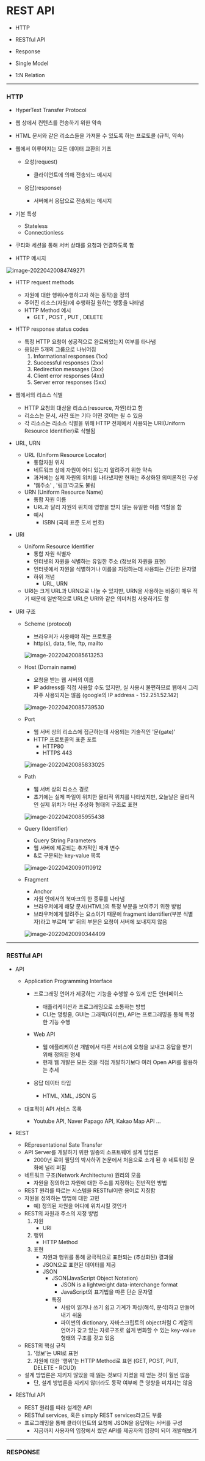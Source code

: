 # REST API

- HTTP

- RESTful API
- Response
- Single Model
- 1:N Relation

---

### HTTP

- HyperText Transfer Protocol

- 웹 상에서 컨텐츠를 전송하기 위한 약속

- HTML 문서와 같은 리소스들을 가져올 수 있도록 하는 프로토콜 (규칙, 약속)

- 웹에서 이루어지는 모든 데이터 교환의 기초

  - 요성(request)
    - 클라이언트에 의해 전송되느 메시지

  - 응답(response)
    - 서버에서 응답으로 전송되는 메시지

- 기본 특성

  - Stateless
  - Connectionless

- 쿠티와 세션을 통해 서버 상태를 요청과 연결하도록 함

- HTTP 메시지

![image-20220420084749271](220420_Django_RESTAPI.assets/image-20220420084749271.png)

- HTTP request methods

  - 자원에 대한 행위(수행하고자 하는 동작)을 정의
  - 주어진 리소스(자원)에 수행하길 원하는 행동을 나타냄
  - HTTP Method 예시
    - GET , POST , PUT , DELETE

- HTTP response status codes

  - 특정 HTTP 요청이 성공적으로 완료되었는지 여부를 타나냄
  - 응답은 5개의 그룹으로 나뉘어짐
    1. Informational responses (1xx)
    2. Successful responses (2xx)
    3. Redirection messages (3xx)
    4. Client error responses (4xx)
    5. Server error responses (5xx)

- 웹에서의 리소스 식별

  - HTTP 요청의 대상을 리소스(resource, 자원)라고 함
  - 리소스는 문서, 사진 또는 기타 어떤 것이는 될 수 있음
  - 각 리소스는 리소스 식별을 위해 HTTP 전체에서 사용되는 URI(Uniform Resource Identifier)로 식별됨

- URL, URN

  - URL (Uniform Resource Locator)
    - 통합자원 위치
    - 네트워크 상에 자원이 어디 있는지 알려주기 위한 약속
    - 과거에는 실제 자원의 위치를 나타냈지만 현재는 추상화된 의미론적인 구성
    - '웹주소' , '링크'라고도 불림
  - URN (Uniform Resource Name)
    - 통합 자원 이름
    - URL과 달리 자원의 위치에 영향을 받지 않는 유일한 이름 역할을 함
    - 예시
      - ISBN (국제 표준 도서 번호)

- URI

  - Uniform Resource Identifier
    - 통합 자원 식별자
    - 인터넷의 자원을 식별하는 유일한 주소 (정보의 자원을 표현)
    - 인터넷에서 자원을 식별하거나 이름을 지정하는데 사용되는 간단한 문자열
    - 하위 개념
      - URL, URN
  - URI는 크게 URL과 URN으로 나눌 수 있지만, URN을 사용하는 비중이 매우 적기 때문에 일반적으로 URL은 URI와 같은 의미처럼 사용하기도 함

- URI 구조

  - Scheme (protocol)

    - 브라우저가 사용해야 하는 프로토콜
    - http(s), data, file, ftp, mailto

    ![image-20220420085613253](220420_Django_RESTAPI.assets/image-20220420085613253.png)

  - Host (Domain name)

    - 요청을 받는 웹 서버의 이름
    - IP address를 직접 사용할 수도 있지만, 실 사용시 불편하므로 웹에서 그리 자주 사용되지는 않음 (google의 IP address - 152.251.52.142)

    ![image-20220420085739530](220420_Django_RESTAPI.assets/image-20220420085739530.png)

  - Port

    - 웹 서버 상의 리소스에 접근하는데 사용되는 기술적인 '문(gate)'
    - HTTP 프로토콜의 표준 포트
      - HTTP80
      - HTTPS 443

    ![image-20220420085833025](220420_Django_RESTAPI.assets/image-20220420085833025.png)

  - Path

    - 웹 서버 상의 리소스 경로
    - 초기에는 실제 파일이 위치한 물리적 위치를 나타냈지만, 오늘날은 물리적인 실제 위치가 아닌 추상화 형태의 구조로 표현

    ![image-20220420085955438](220420_Django_RESTAPI.assets/image-20220420085955438.png)

  - Query (Identifier)

    - Query String Parameters
    - 웹 서버에 제공되는 추가적인 매개 변수
    - &로 구분되는 key-value 목록

    ![image-20220420090110912](220420_Django_RESTAPI.assets/image-20220420090110912.png)

  - Fragment

    - Anchor
    - 자원 안에서의 북마크의 한 종류를 나타냄
    - 브라우저에게 해당 문서(HTML)의 특정 부분을 보여주기 위한 방법
    - 브라우저에게 알려주는 요소이기 때문에 fragment identifier(부분 식별자)라고 부르며 '#' 뒤의 부분은 요청이 서버에 보내지지 않음

    ![image-20220420090344409](220420_Django_RESTAPI.assets/image-20220420090344409.png)

---

### RESTful API

- API

  - Application Programming Interface

    - 프로그래밍 언어가 제공하는 기능을 수행할 수 있게 만든 인터페이스
      - 애플리케이션과 프로그래밍으로 소통하는 방법
      - CLI는 명령줄, GUI는 그래픽(아이콘), API는 프로그래밍을 통해 특정한 기능 수행

    - Web API
      - 웹 애플리케이션 개발에서 다른 서비스에 요청을 보내고 응답을 받기 위해 정의된 명세
      - 현재 웹 개발은 모든 것을 직접 개발하기보다 여러 Open API를 활용하는 추세

    - 응답 데이터 타입
      - HTML, XML, JSON 등

  - 대표적이 API 서비스 목록
    - Youtube API, Naver Papago API, Kakao Map API ...

- REST

  - REpresentational Sate Transfer
  - API Server를 개발하기 위한 일종의 소프트웨어 설계 방법론
    - 2000년 로이 필딩의 박사하귀 논문에서 처음으로 소개 된 후 네트워킹 문화에 널리 퍼짐
  - 네트워크 구조(Network Architecture) 원리의 모음
    - 자원을 정의하고 자원에 대한 주소를 지정하는 전반적인 방법
  - REST 원리를 따르는 시스템을 RESTful이란 용어로 지칭함
  - 자원을 정의하는 방법에 대한 고민
    - 예) 정의된 자원을 어디에 위치시킬 것인가
  - REST의 자원과 주소의 지정 방법
    1. 자원
       - URI
    2. 행위
       - HTTP Method
    3. 표현
       - 자원과 행위를 통해 궁극적으로 표현되는 (추상화된) 결과물
       - JSON으로 표현된 데이터를 제공
       - JSON
         - JSON(JavaScript Object Notation)
           - JSON is a lightweight data-interchange format
           - JavaScript의 표기법을 따른 단순 문자열
         - 특징
           - 사람이 읽거나 쓰기 쉽고 기계가 파싱(해석, 분석)하고 만들어내기 쉬움
           - 파이썬의 dictionary, 자바스크립트의 object처럼 C 계열의 언어가 갖고 있는 자료구조로 쉽게 변화할 수 있는 key-value 형태의 구조를 갖고 있음
  - REST의 핵심 규칙
    1. '정보'는 URI로 표현
    2. 자원에 대한 '행위'는 HTTP Method로 표현 (GET, POST, PUT, DELETE - RCUD) 
  - 설계 방법론은 지키지 않았을 때 잃는 것보다 지켰을 때 얻는 것이 훨씬 많음
    - 단, 설계 방법론을 지키지 않더라도 동작 여부에 큰 영향을 미치지는 않음

- RESTful API

  - REST 원리를 따라 설계한 API
  - RESTful services, 혹은 simply REST services라고도 부름
  - 프로그래밍을 통해 클라이언트의 요청에 JSON을 응답하는 서버를 구성
    - 지금까지 사용자의 입장에서 썼던 API를 제공자의 입장이 되어 개발해보기

---

### RESPONSE

